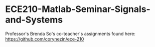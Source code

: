 # ECE210-Matlab-Seminar-Signals-and-Systems
Professor's Brenda So's co-teacher's assignments found here: https://github.com/corynezin/ece-210
